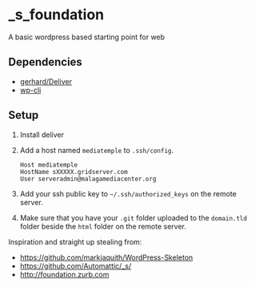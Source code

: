 # _s_foundation

A basic wordpress based starting point for web

## Dependencies

- [gerhard/Deliver](https://github.com/gerhard/deliver)
- [wp-cli](http://wp-cli.org)

## Setup

1. Install deliver 
2. Add a host named `mediatemple` to `.ssh/config`.

    ```
    Host mediatemple
    HostName sXXXXX.gridserver.com
    User serveradmin@malagamediacenter.org
    ```

3. Add your ssh public key to `~/.ssh/authorized_keys` on the remote server.
4. Make sure that you have your `.git` folder uploaded to the `domain.tld` folder beside the `html` folder on the remote server.

Inspiration and straight up stealing from:
- https://github.com/markjaquith/WordPress-Skeleton
- https://github.com/Automattic/_s/
- http://foundation.zurb.com
